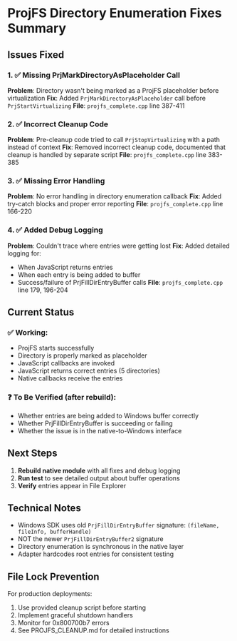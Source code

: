 # ProjFS Directory Enumeration Fixes Summary

## Issues Fixed

### 1. ✅ Missing PrjMarkDirectoryAsPlaceholder Call
**Problem**: Directory wasn't being marked as a ProjFS placeholder before virtualization
**Fix**: Added `PrjMarkDirectoryAsPlaceholder` call before `PrjStartVirtualizing`
**File**: `projfs_complete.cpp` line 387-411

### 2. ✅ Incorrect Cleanup Code
**Problem**: Pre-cleanup code tried to call `PrjStopVirtualizing` with a path instead of context
**Fix**: Removed incorrect cleanup code, documented that cleanup is handled by separate script
**File**: `projfs_complete.cpp` line 383-385

### 3. ✅ Missing Error Handling
**Problem**: No error handling in directory enumeration callback
**Fix**: Added try-catch blocks and proper error reporting
**File**: `projfs_complete.cpp` line 166-220

### 4. ✅ Added Debug Logging
**Problem**: Couldn't trace where entries were getting lost
**Fix**: Added detailed logging for:
- When JavaScript returns entries
- When each entry is being added to buffer
- Success/failure of PrjFillDirEntryBuffer calls
**File**: `projfs_complete.cpp` line 179, 196-204

## Current Status

### ✅ Working:
- ProjFS starts successfully
- Directory is properly marked as placeholder
- JavaScript callbacks are invoked
- JavaScript returns correct entries (5 directories)
- Native callbacks receive the entries

### ❓ To Be Verified (after rebuild):
- Whether entries are being added to Windows buffer correctly
- Whether PrjFillDirEntryBuffer is succeeding or failing
- Whether the issue is in the native-to-Windows interface

## Next Steps

1. **Rebuild native module** with all fixes and debug logging
2. **Run test** to see detailed output about buffer operations
3. **Verify** entries appear in File Explorer

## Technical Notes

- Windows SDK uses old `PrjFillDirEntryBuffer` signature: `(fileName, fileInfo, bufferHandle)`
- NOT the newer `PrjFillDirEntryBuffer2` signature
- Directory enumeration is synchronous in the native layer
- Adapter hardcodes root entries for consistent testing

## File Lock Prevention

For production deployments:
1. Use provided cleanup script before starting
2. Implement graceful shutdown handlers
3. Monitor for 0x800700b7 errors
4. See PROJFS_CLEANUP.md for detailed instructions